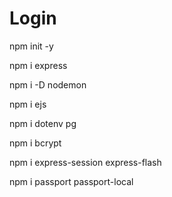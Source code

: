# Login

npm init -y

npm i express

npm i -D nodemon

npm i ejs

npm i dotenv pg

npm i bcrypt

npm i express-session express-flash

npm i passport passport-local

